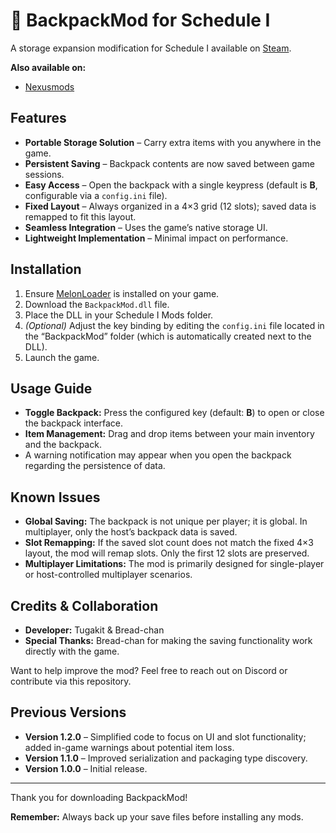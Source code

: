 # 🎒 BackpackMod for Schedule I

A storage expansion modification for Schedule I available on [Steam](https://store.steampowered.com/app/3164500/Schedule_I/).

**Also available on:**
- [Nexusmods](https://www.nexusmods.com/schedule1/mods/107?tab=description)

## Features

- **Portable Storage Solution** – Carry extra items with you anywhere in the game.
- **Persistent Saving** – Backpack contents are now saved between game sessions.
- **Easy Access** – Open the backpack with a single keypress (default is **B**, configurable via a `config.ini` file).
- **Fixed Layout** – Always organized in a 4×3 grid (12 slots); saved data is remapped to fit this layout.
- **Seamless Integration** – Uses the game’s native storage UI.
- **Lightweight Implementation** – Minimal impact on performance.

## Installation

1. Ensure [MelonLoader](https://melonwiki.xyz/wiki/MelonLoader) is installed on your game.
2. Download the `BackpackMod.dll` file.
3. Place the DLL in your Schedule I Mods folder.
4. *(Optional)* Adjust the key binding by editing the `config.ini` file located in the “BackpackMod” folder (which is automatically created next to the DLL).
5. Launch the game.

## Usage Guide

- **Toggle Backpack:** Press the configured key (default: **B**) to open or close the backpack interface.
- **Item Management:** Drag and drop items between your main inventory and the backpack.
- A warning notification may appear when you open the backpack regarding the persistence of data.

## Known Issues

- **Global Saving:** The backpack is not unique per player; it is global. In multiplayer, only the host’s backpack data is saved.
- **Slot Remapping:** If the saved slot count does not match the fixed 4×3 layout, the mod will remap slots. Only the first 12 slots are preserved.
- **Multiplayer Limitations:** The mod is primarily designed for single-player or host-controlled multiplayer scenarios.

## Credits & Collaboration

- **Developer:** Tugakit & Bread-chan
- **Special Thanks:** Bread-chan for making the saving functionality work directly with the game.

Want to help improve the mod? Feel free to reach out on Discord or contribute via this repository.

## Previous Versions

- **Version 1.2.0** – Simplified code to focus on UI and slot functionality; added in-game warnings about potential item loss.
- **Version 1.1.0** – Improved serialization and packaging type discovery.
- **Version 1.0.0** – Initial release.

---

Thank you for downloading BackpackMod!

**Remember:** Always back up your save files before installing any mods.
